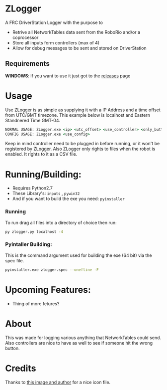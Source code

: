 # ZLogger
A FRC DriverStation Logger with the purpose to
  - Retrive all NetworkTables data sent from the RoboRio and/or a coprocessor
  - Store all inputs form controllers (max of 4)
  - Allow for debug messages to be sent and stored on DriverStation

## Requirements
 **WINDOWS**:
If you want to use it just got to the [releases](http://github.com/OnoUtilities/ZLogger/releases/) page
# Usage
Use ZLogger is as simple as supplying it with a IP Address and a time offset from UTC/GMT timezone. This example below is localhost and Eastern Standnered Time GMT-04.
```cmd
NORMAL USAGE: ZLogger.exe <ip> <utc_offset> <use_controller> <only_buttons> <debug>
CONFIG USAGE: ZLogger.exe <use_config>
```
Keep in mind controller need to be plugged in before running, or it won't be registered by ZLogger.
Also ZLogger only rights to files when the robot is enabled. It rights to it as a CSV file.

# Running/Building:
- Requires Python2.7
- These Library's:  ```inputs``` , ```pywin32``` 
- And if you want to build the exe you need: ```pyinstaller``` 
### Running
To run drag all files into a directory of choice then run:
```cmd
py zlogger.py localhost -4
```
### Pyintaller Building:
This is the command argument used for building the exe (64 bit) via the spec file.
```bash
pyinstaller.exe zlogger.spec --onefline -F
```  
# Upcoming Features:
* Thing of more fetures?
# About
This was made for logging various anything that NetworkTables could  send. Also controllers are nice to have as well to see if someone hit the wrong button.

# Credits
Thanks to [this image and author](https://www.iconfinder.com/icons/199213/extension_file_format_log_icon#size=128) for a nice icon file.
